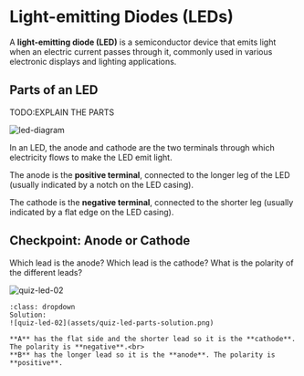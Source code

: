 # Light-emitting Diodes (LEDs)

A **light-emitting diode (LED)** is a semiconductor device that emits light when an electric current passes through it, commonly used in various electronic displays and lighting applications.

## Parts of an LED

TODO:EXPLAIN THE PARTS



![led-diagram](assets/led-diagram.png)

In an LED, the anode and cathode are the two terminals through which electricity flows to make the LED emit light. 

The anode is the **positive terminal**, connected to the longer leg of the LED (usually indicated by a notch on the LED casing).

The cathode is the **negative terminal**, connected to the shorter leg (usually indicated by a flat edge on the LED casing).

## Checkpoint: Anode or Cathode

Which lead is the anode? Which lead is the cathode? What is the polarity of the different leads?

![quiz-led-02](assets/quiz-led-parts.png)


```{admonition} Click here to reveal the solutions.
:class: dropdown
Solution:
![quiz-led-02](assets/quiz-led-parts-solution.png)

**A** has the flat side and the shorter lead so it is the **cathode**. The polarity is **negative**.<br>
**B** has the longer lead so it is the **anode**. The polarity is **positive**. 


```